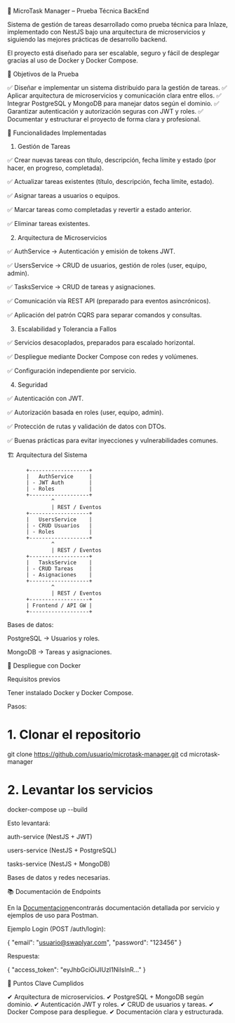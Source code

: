📌 MicroTask Manager – Prueba Técnica BackEnd

Sistema de gestión de tareas desarrollado como prueba técnica para Inlaze, implementado con NestJS bajo una arquitectura de microservicios y siguiendo las mejores prácticas de desarrollo backend.

El proyecto está diseñado para ser escalable, seguro y fácil de desplegar gracias al uso de Docker y Docker Compose.

🎯 Objetivos de la Prueba

✅ Diseñar e implementar un sistema distribuido para la gestión de tareas.
✅ Aplicar arquitectura de microservicios y comunicación clara entre ellos.
✅ Integrar PostgreSQL y MongoDB para manejar datos según el dominio.
✅ Garantizar autenticación y autorización seguras con JWT y roles.
✅ Documentar y estructurar el proyecto de forma clara y profesional.

🚀 Funcionalidades Implementadas
1. Gestión de Tareas

✅ Crear nuevas tareas con título, descripción, fecha límite y estado (por hacer, en progreso, completada).

✅ Actualizar tareas existentes (título, descripción, fecha límite, estado).

✅ Asignar tareas a usuarios o equipos.

✅ Marcar tareas como completadas y revertir a estado anterior.

✅ Eliminar tareas existentes.

2. Arquitectura de Microservicios

✅ AuthService → Autenticación y emisión de tokens JWT.

✅ UsersService → CRUD de usuarios, gestión de roles (user, equipo, admin).

✅ TasksService → CRUD de tareas y asignaciones.

✅ Comunicación vía REST API (preparado para eventos asincrónicos).

✅ Aplicación del patrón CQRS para separar comandos y consultas.

3. Escalabilidad y Tolerancia a Fallos

✅ Servicios desacoplados, preparados para escalado horizontal.

✅ Despliegue mediante Docker Compose con redes y volúmenes.

✅ Configuración independiente por servicio.

4. Seguridad

✅ Autenticación con JWT.

✅ Autorización basada en roles (user, equipo, admin).

✅ Protección de rutas y validación de datos con DTOs.

✅ Buenas prácticas para evitar inyecciones y vulnerabilidades comunes.

🏗 Arquitectura del Sistema

          +-------------------+
          |   AuthService     |
          | - JWT Auth        |
          | - Roles           |
          +-------------------+
                  ^
                  | REST / Eventos
          +-------------------+
          |   UsersService    |
          | - CRUD Usuarios   |
          | - Roles           |
          +-------------------+
                  ^
                  | REST / Eventos
          +-------------------+
          |   TasksService    |
          | - CRUD Tareas     |
          | - Asignaciones    |
          +-------------------+
                  ^
                  | REST / Eventos
          +-------------------+
          | Frontend / API GW |
          +-------------------+



Bases de datos:

PostgreSQL → Usuarios y roles.

MongoDB → Tareas y asignaciones.

🐳 Despliegue con Docker

Requisitos previos

Tener instalado Docker y Docker Compose.

Pasos:

# 1. Clonar el repositorio
git clone https://github.com/usuario/microtask-manager.git
cd microtask-manager

# 2. Levantar los servicios
docker-compose up --build


Esto levantará:

auth-service (NestJS + JWT)

users-service (NestJS + PostgreSQL)

tasks-service (NestJS + MongoDB)

Bases de datos y redes necesarias.

📚 Documentación de Endpoints

En la [Documentacion](https://www.notion.so/250691e2efa0802ca379faaf4d0ddc37?v=250691e2efa08094978c000c32ace05c&source=copy_link)encontrarás documentación detallada por servicio y ejemplos de uso para Postman.

Ejemplo Login (POST /auth/login):

{
  "email": "usuario@swaplyar.com",
  "password": "123456"
}


Respuesta:

{
  "access_token": "eyJhbGciOiJIUzI1NiIsInR..."
}


📌 Puntos Clave Cumplidos

✔ Arquitectura de microservicios.
✔ PostgreSQL + MongoDB según dominio.
✔ Autenticación JWT y roles.
✔ CRUD de usuarios y tareas.
✔ Docker Compose para despliegue.
✔ Documentación clara y estructurada.